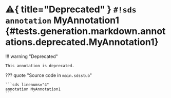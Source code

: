 # :warning:{ title="Deprecated" } `#!sds annotation` MyAnnotation1 {#tests.generation.markdown.annotations.deprecated.MyAnnotation1}

!!! warning "Deprecated"

    This annotation is deprecated.

??? quote "Source code in `main.sdsstub`"

    ```sds linenums="4"
    annotation MyAnnotation1
    ```
